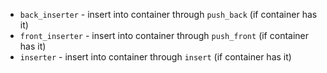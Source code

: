 - `back_inserter` - insert into container through `push_back` (if container has it)
- `front_inserter` - insert into container through `push_front` (if container has it)
- `inserter` - insert into container through `insert` (if container has it)
